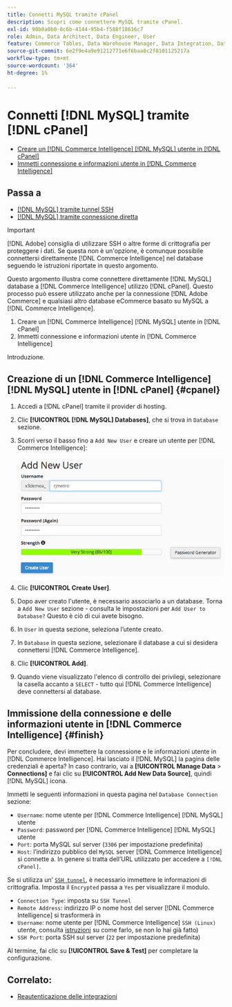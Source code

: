 ```yaml
---
title: Connetti MySQL tramite cPanel
description: Scopri come connettere MySQL tramite cPanel.
exl-id: 90b0a0b0-8c6b-4144-95b4-f588f18616c7
role: Admin, Data Architect, Data Engineer, User
feature: Commerce Tables, Data Warehouse Manager, Data Integration, Data Import/Export, SQL Report Builder
source-git-commit: 6e2f9e4a9e91212771e6f6baa8c2f8101125217a
workflow-type: tm+mt
source-wordcount: '364'
ht-degree: 1%

---
```


# Connetti [!DNL MySQL] tramite [!DNL cPanel]

* [Creare un [!DNL Commerce Intelligence] [!DNL MySQL] utente in [!DNL cPanel]](#cpanel)
* [Immetti connessione e informazioni utente in [!DNL Commerce Intelligence]](#finish)

## Passa a

* [[!DNL MySQL] tramite tunnel SSH](../integrations/mysql-via-ssh-tunnel.md)
* [[!DNL MySQL] tramite connessione diretta](../integrations/mysql-via-a-direct-connection.md)

>[!IMPORTANT]
>
>[!DNL Adobe] consiglia di utilizzare SSH o altre forme di crittografia per proteggere i dati. Se questa non è un&#39;opzione, è comunque possibile connettersi direttamente [!DNL Commerce Intelligence] nel database seguendo le istruzioni riportate in questo argomento.

Questo argomento illustra come connettere direttamente [!DNL MySQL] database a [!DNL Commerce Intelligence] utilizzo [!DNL cPanel]. Questo processo può essere utilizzato anche per la connessione [!DNL Adobe Commerce] e qualsiasi altro database eCommerce basato su MySQL a [!DNL Commerce Intelligence].

1. Creare un [!DNL Commerce Intelligence] [!DNL MySQL] utente in [!DNL cPanel]
1. Immetti connessione e informazioni utente in [!DNL Commerce Intelligence]

Introduzione.

## Creazione di un [!DNL Commerce Intelligence] [!DNL MySQL] utente in [!DNL cPanel] {#cpanel}

1. Accedi a [!DNL cPanel] tramite il provider di hosting.
1. Clic **[!UICONTROL [!DNL MySQL] Databases]**, che si trova in `Database` sezione.
1. Scorri verso il basso fino a `Add New User` e creare un utente per [!DNL Commerce Intelligence]:

   ![](../../../assets/create-mbi-mysql-user-cpanel.png)

1. Clic **[!UICONTROL Create User]**.
1. Dopo aver creato l&#39;utente, è necessario associarlo a un database. Torna a `Add New User` sezione - consulta le impostazioni per `Add User to Database?` Questo è ciò di cui avete bisogno.
1. In `User` in questa sezione, seleziona l’utente creato.
1. In `Database` in questa sezione, selezionare il database a cui si desidera connettersi [!DNL Commerce Intelligence].
1. Clic **[!UICONTROL Add]**.
1. Quando viene visualizzato l&#39;elenco di controllo dei privilegi, selezionare la casella accanto a `SELECT` - tutto qui [!DNL Commerce Intelligence] deve connettersi al database.

## Immissione della connessione e delle informazioni utente in [!DNL Commerce Intelligence] {#finish}

Per concludere, devi immettere la connessione e le informazioni utente in [!DNL Commerce Intelligence]. Hai lasciato il [!DNL MySQL] la pagina delle credenziali è aperta? In caso contrario, vai a **[!UICONTROL Manage Data** > **Connections]** e fai clic su **[!UICONTROL Add New Data Source]**, quindi [!DNL MySQL] icona.

Immetti le seguenti informazioni in questa pagina nel `Database Connection` sezione:

* `Username`: nome utente per [!DNL Commerce Intelligence] [!DNL MySQL] utente
* `Password`: password per [!DNL Commerce Intelligence] [!DNL MySQL] utente
* `Port`: porta MySQL sul server (`3306` per impostazione predefinita)
* `Host`: l’indirizzo pubblico del `MySQL` server [!DNL Commerce Intelligence] si connette a. In genere si tratta dell’URL utilizzato per accedere a `[!DNL cPanel]`.

Se si utilizza un’ [`SSH tunnel`](../integrations/mysql-via-ssh-tunnel.md), è necessario immettere le informazioni di crittografia. Imposta il `Encrypted` passa a `Yes` per visualizzare il modulo.

* `Connection Type`: imposta su `SSH Tunnel`
* `Remote Address`: indirizzo IP o nome host del server [!DNL Commerce Intelligence] si trasformerà in
* `Username`: nome utente per [!DNL Commerce Intelligence] `SSH (Linux)` utente, consulta [istruzioni](../../../data-analyst/importing-data/integrations/mysql-via-ssh-tunnel.md) su come farlo, se non lo hai già fatto)
* `SSH Port`: porta SSH sul server (`22` per impostazione predefinita)

Al termine, fai clic su **[!UICONTROL Save & Test]** per completare la configurazione.

## Correlato:

* [Reautenticazione delle integrazioni](https://experienceleague.adobe.com/docs/commerce-knowledge-base/kb/how-to/mbi-reauthenticating-integrations.html)
